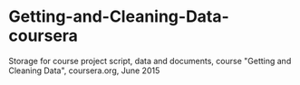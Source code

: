 # Getting-and-Cleaning-Data-coursera
Storage for course project script, data and documents, course "Getting and Cleaning Data", coursera.org, June 2015

